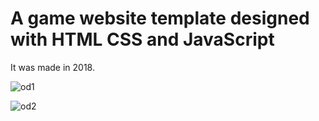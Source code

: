 # A game website template designed with HTML CSS and JavaScript


It was made in 2018.



![od1](https://github.com/user-attachments/assets/7386f6aa-fe15-4ded-9546-65e09a2245c5)

![od2](https://github.com/user-attachments/assets/dfe83188-f626-413d-a97d-cbd4cdadc936)



